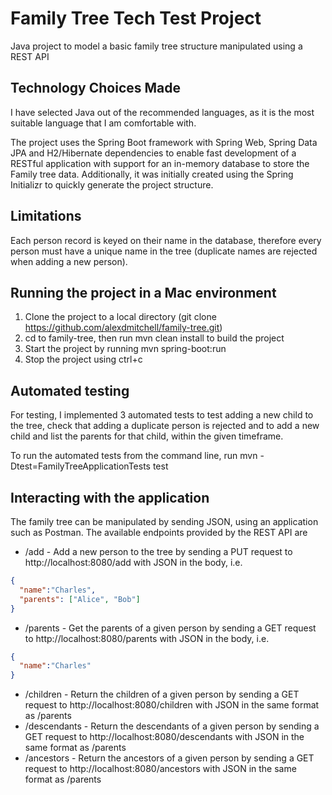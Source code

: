 # Family Tree Tech Test Project

Java project to model a basic family tree structure manipulated using a REST API

## Technology Choices Made

I have selected Java out of the recommended languages, as it is the most suitable language that I am comfortable with.

The project uses the Spring Boot framework with Spring Web, Spring Data JPA and H2/Hibernate dependencies 
to enable fast development of a RESTful application with support for an in-memory database to store the Family tree data.
Additionally, it was initially created using the Spring Initializr to quickly generate the project structure.

## Limitations

Each person record is keyed on their name in the database, therefore every person must have a unique name in the tree
(duplicate names are rejected when adding a new person).

## Running the project in a Mac environment

1. Clone the project to a local directory (git clone https://github.com/alexdmitchell/family-tree.git)
2. cd to family-tree, then run mvn clean install to build the project
3. Start the project by running mvn spring-boot:run
4. Stop the project using ctrl+c

## Automated testing
For testing, I implemented 3 automated tests to test adding a new child to the tree, check that adding a duplicate 
person is rejected and to add a new child and list the parents for that child, within the given timeframe.

To run the automated tests from the command line, run mvn -Dtest=FamilyTreeApplicationTests test

## Interacting with the application

The family tree can be manipulated by sending JSON, using an application such as Postman. The available endpoints 
provided by the REST API are

* /add - Add a new person to the tree by sending a PUT request to http://localhost:8080/add with JSON in the body, i.e.
```json
{
  "name":"Charles",
  "parents": ["Alice", "Bob"]
}
```

* /parents - Get the parents of a given person by sending a GET request to http://localhost:8080/parents with JSON
in the body, i.e.
```json
{
  "name":"Charles"
}
```

* /children - Return the children of a given person by sending a GET request to http://localhost:8080/children with JSON 
in the same format as /parents
* /descendants - Return the descendants of a given person by sending a GET request to http://localhost:8080/descendants with JSON
in the same format as /parents
* /ancestors - Return the ancestors of a given person by sending a GET request to http://localhost:8080/ancestors with JSON
in the same format as /parents






